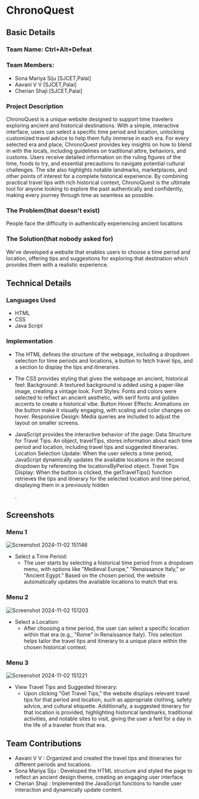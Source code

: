 # ChronoQuest
## Basic Details
### Team Name: Ctrl+Alt+Defeat
### Team Members:
  - Sona Mariya Siju [SJCET,Palai]
  - Aavani V V [SJCET,Palai] 
  - Cherian Shaji [SJCET,Palai]
  
### Project Description
  ChronoQuest is a unique website designed to support time travelers exploring ancient and historical destinations. With a simple, interactive interface, users can select a specific time period and location, unlocking customized travel advice to help them fully immerse in each era.
For every selected era and place, ChronoQuest provides key insights on how to blend in with the locals, including guidelines on traditional attire, behaviors, and customs. Users receive detailed information on the ruling figures of the time, foods to try, and essential precautions to navigate potential cultural challenges. The site also highlights notable landmarks, marketplaces, and other points of interest for a complete historical experience.
By combining practical travel tips with rich historical context, ChronoQuest is the ultimate tool for anyone looking to explore the past authentically and confidently, making every journey through time as seamless as possible.
### The Problem(that doesn't exist)
  People face the difficulty in authentically experiencing ancient locations
### The Solution(that nobody asked for)
  We've developed a website that enables users to choose a time period and location, offering tips and suggestions for exploring that destination which provides them with a realistic experience.
## Technical Details
### Languages Used
  - HTML
  - CSS
  - Java Script
### Implementation
  - The HTML defines the structure of the webpage, including a dropdown selection for time periods and locations, a button to fetch travel tips, and a section to display the tips and itineraries.
 
 - The CSS provides styling that gives the webpage an ancient, historical feel:
Background: A textured background is added using a paper-like image, creating a vintage look.
Font Styles: Fonts and colors were selected to reflect an ancient aesthetic, with serif fonts and golden accents to create a historical vibe.
Button Hover Effects: Animations on the button make it visually engaging, with scaling and color changes on hover.
Responsive Design: Media queries are included to adjust the layout on smaller screens.

- JavaScript provides the interactive behavior of the page:
Data Structure for Travel Tips: An object, travelTips, stores information about each time period and location, including travel tips and suggested itineraries.
Location Selection Update: When the user selects a time period, JavaScript dynamically updates the available locations in the second dropdown by referencing the locationsByPeriod object.
Travel Tips Display: When the button is clicked, the getTravelTips() function retrieves the tips and itinerary for the selected location and time period, displaying them in a previously hidden <div>.

## Screenshots
### Menu 1

![Screenshot 2024-11-02 151146](https://github.com/user-attachments/assets/338a80b4-0223-4999-aa26-b0674de8c8cf)

* Select a Time Period:
   - The user starts by selecting a historical time period from a dropdown menu, with options like "Medieval Europe," "Renaissance Italy," or "Ancient Egypt."
Based on the chosen period, the website automatically updates the available locations to match that era.

### Menu 2

![Screenshot 2024-11-02 151203](https://github.com/user-attachments/assets/3560ff5a-c74b-4ace-97e7-5892a3428059)

* Select a Location:
   - After choosing a time period, the user can select a specific location within that era (e.g., "Rome" in Renaissance Italy).
This selection helps tailor the travel tips and itinerary to a unique place within the chosen historical context.

### Menu 3

![Screenshot 2024-11-02 151221](https://github.com/user-attachments/assets/5925db68-f8b7-44f2-b61a-b2f9cfd2018c)

* View Travel Tips and Suggested Itinerary:
  - Upon clicking "Get Travel Tips," the website displays relevant travel tips for that period and location, such as appropriate clothing, safety advice, and cultural etiquette.
Additionally, a suggested itinerary for that location is provided, highlighting historical landmarks, traditional activities, and notable sites to visit, giving the user a feel for a day in the life of a traveler from that era.

## Team Contributions
  - Aavani V V : Organized and created the travel tips and itineraries for different periods and locations.
  - Sona Mariya Siju : Developed the HTML structure and styled the page to reflect an ancient design theme, creating an engaging user interface.
  - Cherian Shaji :  Implemented the JavaScript functions to handle user interaction and dynamically update content.



    
